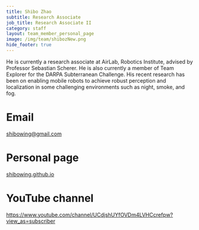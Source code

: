```yaml
---
title: Shibo Zhao
subtitle: Research Associate
job_title: Research Associate II
category: staff
layout: team_member_personal_page
image: /img/team/shibozNew.png
hide_footer: true
---
```


He is currently a research associate at AirLab, Robotics Institute, advised by Professor Sebastian Scherer. He is also currently a member of Team Explorer for the DARPA Subterranean Challenge.
His recent research has been on enabling mobile robots to achieve robust perception and localization in some challenging environments such as night, smoke, and fog. 

# Email #
shibowing@gmail.com

# Personal page #
<a href="https://shibowing.github.io" target="_blank">shibowing.github.io</a>

# YouTube channel #
<a href="https://www.youtube.com/channel/UCdjshUYfOVDm4LVHCcrefpw?view_as=subscriber" target="_blank">https://www.youtube.com/channel/UCdjshUYfOVDm4LVHCcrefpw?view_as=subscriber</a>
